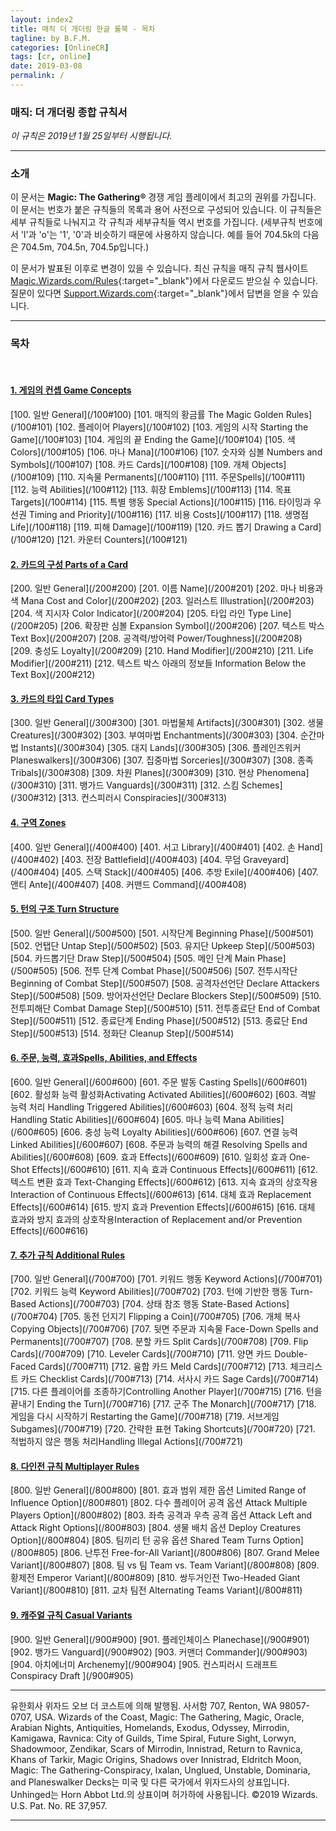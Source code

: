 ```yaml
---
layout: index2
title: 매직 더 개더링 한글 룰북 - 목차
tagline: by B.F.M.
categories: [OnlineCR]
tags: [cr, online]
date: 2019-03-08
permalink: /
---
```

### **매직: 더 개더링 종합 규칙서**

*이 규칙은 2019년 1월 25일부터 시행됩니다.*

***

### **소개**

이 문서는 **Magic: The Gathering®** 경쟁 게임 플레이에서 최고의 권위를 가집니다. 이 문서는 번호가 붙은 규칙들의 목록과 용어 사전으로 구성되어 있습니다. 이 규칙들은 세부 규칙들로 나눠지고 각 규칙과 세부규칙들 역시 번호를 가집니다. (세부규칙 번호에서 'l'과 'o'는 '1', '0'과 비슷하기 때문에 사용하지 않습니다. 예를 들어 704.5k의 다음은 704.5m, 704.5n, 704.5p입니다.)

이 문서가 발표된 이후로 변경이 있을 수 있습니다. 최신 규칙을 매직 규칙 웹사이트 [Magic.Wizards.com/Rules][Rules]{:target="_blank"}에서 다운로드 받으실 수 있습니다. 질문이 있다면 [Support.Wizards.com](http://Support.Wizards.com){:target="_blank"}에서 답변을 얻을 수 있습니다.

[Rules]: http://Magic.Wizards.com/Rules

***
 
### **목차**

<br>

#### [1. 게임의 컨셉 Game Concepts](/100)  
<p class="contentsList" markdown="1">
[100. 일반 General](/100#100)  
[101. 매직의 황금률 The Magic Golden Rules](/100#101)  
[102. 플레이어 Players](/100#102)  
[103. 게임의 시작 Starting the Game](/100#103)  
[104. 게임의 끝 Ending the Game](/100#104)  
[105. 색 Colors](/100#105)  
[106. 마나 Mana](/100#106)  
[107. 숫자와 심볼 Numbers and Symbols](/100#107)  
[108. 카드 Cards](/100#108)  
[109. 개체 Objects](/100#109)  
[110. 지속물 Permanents](/100#110)  
[111. 주문Spells](/100#111)  
[112. 능력 Abilities](/100#112)  
[113. 휘장 Emblems](/100#113)  
[114. 목표 Targets](/100#114)  
[115. 특별 행동 Special Actions](/100#115)  
[116. 타이밍과 우선권 Timing and Priority](/100#116)  
[117. 비용 Costs](/100#117)  
[118. 생명점 Life](/100#118)  
[119. 피해 Damage](/100#119)  
[120. 카드 뽑기 Drawing a Card](/100#120)  
[121. 카운터 Counters](/100#121)  
</p>
  
#### [2. 카드의 구성 Parts of a Card](/200)  
<p class="contentsList" markdown="1">
[200. 일반 General](/200#200)  
[201. 이름 Name](/200#201)  
[202. 마나 비용과 색 Mana Cost and Color](/200#202)  
[203. 일러스트 Illustration](/200#203)  
[204. 색 지시자 Color Indicator](/200#204)  
[205. 타입 라인 Type Line](/200#205)  
[206. 확장판 심볼 Expansion Symbol](/200#206)  
[207. 텍스트 박스 Text Box](/200#207)  
[208. 공격력/방어력 Power/Toughness](/200#208)  
[209. 충성도 Loyalty](/200#209)  
[210. Hand Modifier](/200#210)  
[211. Life Modifier](/200#211)  
[212. 텍스트 박스 아래의 정보들 Information Below the Text Box](/200#212)  
</p>
  
#### [3. 카드의 타입 Card Types](/300)  
<p class="contentsList" markdown="1">
[300. 일반 General](/300#300)  
[301. 마법물체 Artifacts](/300#301)  
[302. 생물 Creatures](/300#302)  
[303. 부여마법 Enchantments](/300#303)  
[304. 순간마법 Instants](/300#304)  
[305. 대지 Lands](/300#305)  
[306. 플레인즈워커 Planeswalkers](/300#306)  
[307. 집중마법 Sorceries](/300#307)  
[308. 종족 Tribals](/300#308)  
[309. 차원 Planes](/300#309)  
[310. 현상 Phenomena](/300#310)  
[311. 뱅가드 Vanguards](/300#311)  
[312. 스킴 Schemes](/300#312)  
[313. 컨스피러시 Conspiracies](/300#313)  
</p>
  	
#### [4. 구역 Zones](/400)  
<p class="contentsList" markdown="1">
[400. 일반 General](/400#400)  
[401. 서고 Library](/400#401)  
[402. 손 Hand](/400#402)  
[403. 전장 Battlefield](/400#403)  
[404. 무덤 Graveyard](/400#404)  
[405. 스택 Stack](/400#405)  
[406. 추방 Exile](/400#406)  
[407. 앤티 Ante](/400#407)  
[408. 커맨드 Command](/400#408)  
</p>
  	
#### [5. 턴의 구조 Turn Structure](/500)  
<p class="contentsList" markdown="1">
[500. 일반 General](/500#500)  
[501. 시작단계 Beginning Phase](/500#501)  
[502. 언탭단 Untap Step](/500#502)  
[503. 유지단 Upkeep Step](/500#503)  
[504. 카드뽑기단 Draw Step](/500#504)  
[505. 메인 단계 Main Phase](/500#505)  
[506. 전투 단계 Combat Phase](/500#506)  
[507. 전투시작단 Beginning of Combat Step](/500#507)  
[508. 공격자선언단 Declare Attackers Step](/500#508)  
[509. 방어자선언단 Declare Blockers Step](/500#509)  
[510. 전투피해단 Combat Damage Step](/500#510)  
[511. 전투종료단 End of Combat Step](/500#511)  
[512. 종료단계 Ending Phase](/500#512)  
[513. 종료단 End Step](/500#513)  
[514. 정화단 Cleanup Step](/500#514)  
</p>
  	
#### [6. 주문, 능력, 효과Spells, Abilities, and Effects](/600)  
<p class="contentsList" markdown="1">
[600. 일반 General](/600#600)  
[601. 주문 발동 Casting Spells](/600#601)  
[602. 활성화 능력 활성화Activating Activated Abilities](/600#602)  
[603. 격발 능력 처리 Handling Triggered Abilities](/600#603)  
[604. 정적 능력 처리 Handling Static Abilities](/600#604)  
[605. 마나 능력 Mana Abilities](/600#605)  
[606. 충성 능력 Loyalty Abilities](/600#606)  
[607. 연결 능력 Linked Abilities](/600#607)  
[608. 주문과 능력의 해결 Resolving Spells and Abilities](/600#608)  
[609. 효과 Effects](/600#609)  
[610. 일회성 효과 One-Shot Effects](/600#610)  
[611. 지속 효과 Continuous Effects](/600#611)  
[612. 텍스트 변환 효과 Text-Changing Effects](/600#612)  
[613. 지속 효과의 상호작용 Interaction of Continuous Effects](/600#613)  
[614. 대체 효과 Replacement Effects](/600#614)  
[615. 방지 효과 Prevention Effects](/600#615)  
[616. 대체 효과와 방지 효과의 상호작용Interaction of Replacement and/or Prevention Effects](/600#616)  
</p>
  	
#### [7. 추가 규칙 Additional Rules](/700)  
<p class="contentsList" markdown="1">
[700. 일반 General](/700#700)  
[701. 키워드 행동 Keyword Actions](/700#701)  
[702. 키워드 능력 Keyword Abilities](/700#702)  
[703. 턴에 기반한 행동 Turn-Based Actions](/700#703)  
[704. 상태 참조 행동 State-Based Actions](/700#704)  
[705. 동전 던지기 Flipping a Coin](/700#705)  
[706. 개체 복사 Copying Objects](/700#706)  
[707. 뒷면 주문과 지속물 Face-Down Spells and Permanents](/700#707)  
[708. 분할 카드 Split Cards](/700#708)  
[709. Flip Cards](/700#709)  
[710. Leveler Cards](/700#710)  
[711. 양면 카드 Double-Faced Cards](/700#711)  
[712. 융합 카드 Meld Cards](/700#712)  
[713. 체크리스트 카드 Checklist Cards](/700#713)  
[714. 서사시 카드 Sage Cards](/700#714)  
[715. 다른 플레이어를 조종하기Controlling Another Player](/700#715)  
[716. 턴을 끝내기 Ending the Turn](/700#716)  
[717. 군주 The Monarch](/700#717)  
[718. 게임을 다시 시작하기 Restarting the Game](/700#718)  
[719. 서브게임 Subgames](/700#719)  
[720. 간략한 표현 Taking Shortcuts](/700#720)  
[721. 적법하지 않은 행동 처리Handling Illegal Actions](/700#721)  
</p>
  	
#### [8. 다인전 규칙 Multiplayer Rules](/800)  
<p class="contentsList" markdown="1">
[800. 일반 General](/800#800)  
[801. 효과 범위 제한 옵션 Limited Range of Influence Option](/800#801)  
[802. 다수 플레이어 공격 옵션 Attack Multiple Players Option](/800#802)  
[803. 좌측 공격과 우측 공격 옵션 Attack Left and Attack Right Options](/800#803)  
[804. 생물 배치 옵션 Deploy Creatures Option](/800#804)  
[805. 팀끼리 턴 공유 옵션 Shared Team Turns Option](/800#805)  
[806. 난투전 Free-for-All Variant](/800#806)  
[807. Grand Melee Variant](/800#807)  
[808. 팀 vs 팀 Team vs. Team Variant](/800#808)  
[809. 황제전 Emperor Variant](/800#809)  
[810. 쌍두거인전 Two-Headed Giant Variant](/800#810)  
[811. 교차 팀전 Alternating Teams Variant](/800#811)  
</p>
 	
#### [9. 캐주얼 규칙 Casual Variants](/900)  
<p class="contentsList" markdown="1">
[900. 일반 General](/900#900)  
[901. 플레인체이스 Planechase](/900#901)  
[902. 뱅가드 Vanguard](/900#902)  
[903. 커맨더 Commander](/900#903)  
[904. 아치에너미 Archenemy](/900#904)  
[905. 컨스피러시 드래프트 Conspiracy Draft ](/900#905)  
</p>

***

<p class="legal">유한회사 위자드 오브 더 코스트에 의해 발행됨. 사서함 707, Renton, WA 98057-0707, USA. Wizards of the Coast, Magic: The Gathering, Magic, Oracle, Arabian Nights, Antiquities, Homelands, Exodus, Odyssey, Mirrodin, Kamigawa, Ravnica: City of Guilds, Time Spiral, Future Sight, Lorwyn, Shadowmoor, Zendikar, Scars of Mirrodin, Innistrad, Return to Ravnica, Khans of Tarkir, Magic Origins, Shadows over Innistrad, Eldritch Moon, Magic: The Gathering-Conspiracy, Ixalan, Unglued, Unstable, Dominaria, and Planeswalker Decks는 미국 및 다른 국가에서 위자드사의 상표입니다. Unhinged는 Horn Abbot Ltd.의 상표이며 허가하에 사용됩니다. ©2019 Wizards. U.S. Pat. No. RE 37,957.</p>

***
